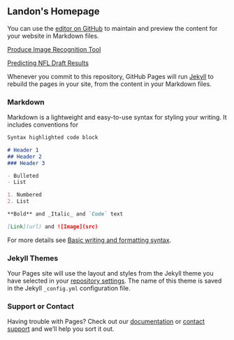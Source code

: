## Landon's Homepage

You can use the [editor on GitHub](https://github.com/ljriser/ljriser.github.io/edit/main/index.md) to maintain and preview the content for your website in Markdown files.

[Produce Image Recognition Tool](https://github.com/ljriser/ljriser.github.io/blob/main/fruit_%26_vegetable_recognition_for_automated_transactions.py)

[Predicting NFL Draft Results](https://github.com/ljriser/ljriser.github.io/blob/main/nfl_draft_results_with_ml.py)

Whenever you commit to this repository, GitHub Pages will run [Jekyll](https://jekyllrb.com/) to rebuild the pages in your site, from the content in your Markdown files.

### Markdown

Markdown is a lightweight and easy-to-use syntax for styling your writing. It includes conventions for

```markdown
Syntax highlighted code block

# Header 1
## Header 2
### Header 3

- Bulleted
- List

1. Numbered
2. List

**Bold** and _Italic_ and `Code` text

[Link](url) and ![Image](src)
```

For more details see [Basic writing and formatting syntax](https://docs.github.com/en/github/writing-on-github/getting-started-with-writing-and-formatting-on-github/basic-writing-and-formatting-syntax).

### Jekyll Themes

Your Pages site will use the layout and styles from the Jekyll theme you have selected in your [repository settings](https://github.com/ljriser/ljriser.github.io/settings/pages). The name of this theme is saved in the Jekyll `_config.yml` configuration file.

### Support or Contact

Having trouble with Pages? Check out our [documentation](https://docs.github.com/categories/github-pages-basics/) or [contact support](https://support.github.com/contact) and we’ll help you sort it out.
